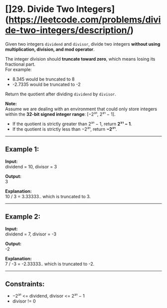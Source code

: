 # []29. Divide Two Integers](https://leetcode.com/problems/divide-two-integers/description/)

Given two integers `dividend` and `divisor`, divide two integers **without using multiplication, division, and mod operator**.

The integer division should **truncate toward zero**, which means losing its fractional part.  
For example:  
- 8.345 would be truncated to 8  
- -2.7335 would be truncated to -2  

Return the quotient after dividing `dividend` by `divisor`.

**Note:**  
Assume we are dealing with an environment that could only store integers within the **32-bit signed integer range**: [−2³¹, 2³¹ − 1].  
- If the quotient is strictly greater than 2³¹ − 1, return **2³¹ − 1**.  
- If the quotient is strictly less than −2³¹, return **−2³¹**.  

---

## Example 1:

**Input:**  
dividend = 10, divisor = 3  

**Output:**  
3  

**Explanation:**  
10 / 3 = 3.33333.. which is truncated to 3.  

---

## Example 2:

**Input:**  
dividend = 7, divisor = -3  

**Output:**  
-2  

**Explanation:**  
7 / -3 = -2.33333.. which is truncated to -2.  

---

## Constraints:

- −2³¹ <= dividend, divisor <= 2³¹ − 1  
- divisor != 0  

